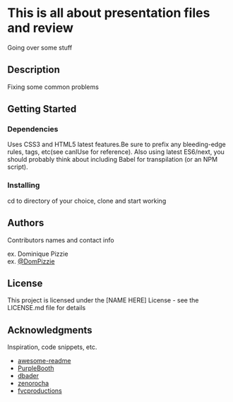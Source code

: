 # This is all about presentation files and review

Going over some stuff

## Description

Fixing some common problems

## Getting Started

### Dependencies

Uses CSS3 and HTML5 latest features.Be sure to prefix any bleeding-edge rules, tags, etc(see canIUse for reference).
Also using latest ES6/next, you should probably think about including Babel for transpilation (or an NPM script).

### Installing

cd to directory of your choice, clone and start working

## Authors

Contributors names and contact info

ex. Dominique Pizzie  
ex. [@DomPizzie](https://twitter.com/dompizzie)

## License

This project is licensed under the [NAME HERE] License - see the LICENSE.md file for details

## Acknowledgments

Inspiration, code snippets, etc.
* [awesome-readme](https://github.com/matiassingers/awesome-readme)
* [PurpleBooth](https://gist.github.com/PurpleBooth/109311bb0361f32d87a2)
* [dbader](https://github.com/dbader/readme-template)
* [zenorocha](https://gist.github.com/zenorocha/4526327)
* [fvcproductions](https://gist.github.com/fvcproductions/1bfc2d4aecb01a834b46)
